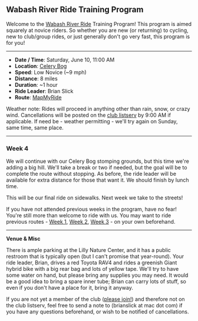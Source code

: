 ## Wabash River Ride Training Program

Welcome to the [Wabash River Ride](http://wrcc-in.org/wp/?page_id=929) Training Program! This program is aimed squarely at novice riders. So whether you are new (or returning) to cycling, new to club/group rides, or just generally don't go very fast, this program is for you!

----

* **Date / Time**: Saturday, June 10, 11:00 AM
* **Location**: [Celery Bog](https://mapsengine.google.com/map/edit?mid=zV7CIYfA0Jks.k1UqM1eQ3X4s)
* **Speed**: Low Novice (~9 mph)
* **Distance**: 8 miles
* **Duration**: ~1 hour
* **Ride Leader**: Brian Slick
* **Route**: [MapMyRide](https://www.mapmyride.com/routes/view/1502042647)

Weather note: Rides will proceed in anything other than rain, snow, or crazy wind. Cancellations will be posted on the [club listserv](http://wrcc-in.org/wp/?page_id=89) by 9:00 AM if applicable. If need be - weather permitting - we'll try again on Sunday, same time, same place.

----

### Week 4

We will continue with our Celery Bog stomping grounds, but this time we're adding a big hill. We'll take a break or two if needed, but the goal will be to complete the route without stopping. As before, the ride leader will be available for extra distance for those that want it. We should finish by lunch time.

This will be our final ride on sidewalks. Next week we take to the streets!

If you have not attended previous weeks in the program, have no fear! You're still more than welcome to ride with us. You may want to ride previous routes - [Week 1](wrrtp_week1.md), [Week 2](wrrtp_week2.md), [Week 3](wrrtp_week3.md) - on your own beforehand.

----

**Venue & Misc**

There is ample parking at the Lilly Nature Center, and it has a public restroom that is typically open (but I can't promise that year-round). Your ride leader, Brian, drives a red Toyota RAV4 and rides a greenish Giant hybrid bike with a big rear bag and lots of yellow tape. We'll try to have some water on hand, but please bring any supplies you may need. It would be a good idea to bring a spare inner tube; Brian can carry lots of stuff, so even if you don't have a place for it, bring it anyway.

If you are not yet a member of the club ([please join!](http://wrcc-in.org/wp/?page_id=85)) and therefore not on the club listserv, feel free to send a note to (brianslick at mac dot com) if you have any questions beforehand, or wish to be notified of cancellations.